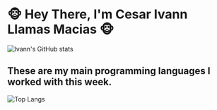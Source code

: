 # :monkey_face: Hey There, I'm Cesar Ivann Llamas Macias :monkey_face:

![Ivann's GitHub stats](https://github-readme-stats.vercel.app/api?username=Monneky&show_icons=true&theme=dracula&count_private=true)
## These are my main programming languages I worked with this week.

![Top Langs](https://github-readme-stats.vercel.app/api/top-langs/?username=Monneky&langs_count=8&count_private=true)